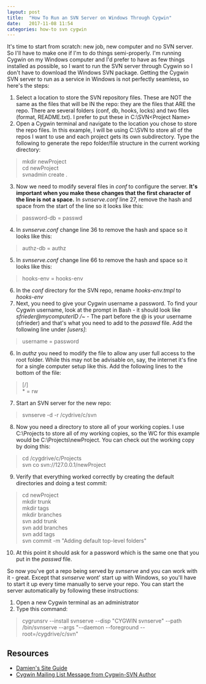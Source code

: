 ```yaml
---
layout: post
title:  "How To Run an SVN Server on Windows Through Cygwin"
date:   2017-11-08 11:54
categories: how-to svn cygwin
---
```


It's time to start from scratch: new job, new computer and no SVN server. So I'll have to make one if I'm to do things semi-properly. I'm running Cygwin on my Windows computer and I'd prefer to have as few things installed as possible, so I want to run the SVN server through Cygwin so I don't have to download the Windows SVN package. Getting the Cygwin SVN server to run as a service in Windows is not perfectly seamless, so here's the steps:

1. Select a location to store the SVN repository files. These are NOT the same as the files that will be IN the repo: they are the files that ARE the repo. There are several folders (conf, db, hooks, locks) and two files (format, README.txt). I prefer to put these in C:\SVN\<Project Name>
2. Open a Cygwin terminal and navigate to the location you chose to store the repo files. In this example, I will be using C:\SVN to store all of the repos I want to use and each project gets its own subdirectory. Type the following to generate the repo folder/file structure in the current working directory:
> mkdir newProject  
> cd newProject  
> svnadmin create .  
3. Now we need to modify several files in *conf* to configure the server. **It's important when you make these changes that the first character of the line is not a space.** In *svnserve.conf* line 27, remove the hash and space from the start of the line so it looks like this:
> password-db = passwd
4. In *svnserve.conf* change line 36 to remove the hash and space so it looks like this:
> authz-db = authz  
5. In *svnserve.conf* change line 66 to remove the hash and space so it looks like this:
> hooks-env = hooks-env
6. In the *conf* directory for the SVN repo, rename *hooks-env.tmpl* to *hooks-env*
5. Next, you need to give your Cygwin username a password. To find your Cygwin username, look at the prompt in Bash - it should look like *sfrieder@mycomputerID /~* - The part before the @ is your username (sfrieder) and that's what you need to add to the *passwd* file. Add the following line under *[users]*:
> username = password
6. In *authz* you need to modify the file to allow any user full access to the root folder. While this may not be advisable on, say, the internet it's fine for a single computer setup like this. Add the following lines to the bottom of the file:
> [/]  
> \* = rw
7. Start an SVN server for the new repo:
> svnserve -d -r /cydrive/c/svn
8. Now you need a directory to store all of your working copies. I use C:\Projects to store all of my working copies, so the WC for this example would be C:\Projects\newProject. You can check out the working copy by doing this:
> cd /cygdrive/c/Projects  
> svn co svn://127.0.0.1/newProject
9. Verify that everything worked correctly by creating the default directories and doing a test commit:
> cd newProject  
> mkdir trunk  
> mkdir tags  
> mkdir branches  
> svn add trunk  
> svn add branches  
> svn add tags  
> svn commit -m "Adding default top-level folders"
10. At this point it should ask for a password which is the same one that you put in the *passwd* file.

So now you've got a repo being served by *svnserve* and you can work with it - great. Except that *svnserve* wont' start up with Windows, so you'll have to start it up every time manually to serve your repo. You can start the server automatically by following these instructions:
1. Open a new Cygwin terminal as an administrator
2. Type this command:
> cygrunsrv --install svnserve --disp "CYGWIN svnserve" --path /bin/svnserve --args "--daemon --foreground --root=/cygdrive/c/svn"


## Resources ##

* [Damien's Site Guide](http://mc-kenna.com/windows/2006/12/subversion-on-windows-via-cygwin)
* [Cygwin Mailing List Message from Cygwin-SVN Author](https://cygwin.com/ml/cygwin/2010-10/msg00348.html)